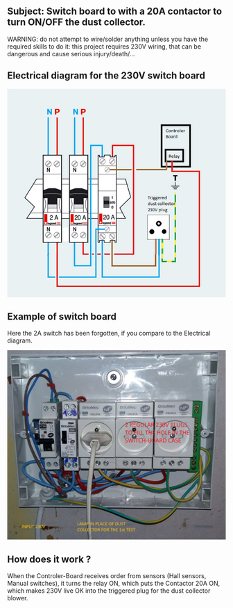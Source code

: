 ## Subject: Switch board to with a 20A contactor to turn ON/OFF the dust collector.

WARNING: do not attempt to wire/solder anything unless you have the required skills to do it: this project
requires 230V wiring, that can be dangerous and cause serious injury/death/...

## Electrical diagram for the 230V switch board

![Diagram](https://github.com/vincent-bruel/arduino-and-co/blob/master/Projects/DustCollectorCommander-ArduinoNano-HallSensorsA3144/Switch-Board/switch-board.png)

## Example of switch board
Here the 2A switch has been forgotten, if you compare to the Electrical diagram.

![Diagram](https://github.com/vincent-bruel/arduino-and-co/blob/master/Projects/DustCollectorCommander-ArduinoNano-HallSensorsA3144/Switch-Board/20181201_124000.jpg)

## How does it work ?
When the Controler-Board receives order from sensors (Hall sensors, Manual switches), it
turns the relay ON, which puts the Contactor 20A ON, which makes 230V live OK into the triggered plug
for the dust collector blower.